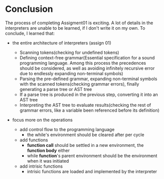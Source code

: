 # Conclusion

The process of completing Assigment01 is exciting. A lot of details in the interpreters are unable to be learned, if I don't write it on my own. To conclude, I learned that:

- the entire architecture of interpreters (assign 01)
  - Scanning tokens(checking for undefined tokens)
  - Defining context-free grammar(Essential specification for a sound programming language. Among this process the precedences should be considered, as well as avoiding infinitely recursive error due to endlessly expanding non-terminal symbols)
  - Parsing the pre-defined grammar, expanding non-terminal symbols with the scanned tokens(checking grammar errors), finally generating a parse tree or AST tree
  - If a parse tree is produced in the previous step, converting it into an AST tree
  - Interpreting the AST tree to evaluate results(checking the rest of grammar errors, like a variable been referenced before its definition)

- focus more on the operations
  - add control flow to the programming language
    - the while's environment should be cleared after per cycle 
  - add functions
    - **function call** should be settled in a new environment, the **function body** either
    - while **function**'s parent environment should be the environment when it was initiated
  - add intrisic functions
    - intrisic functions are loaded and implemented by the interpreter